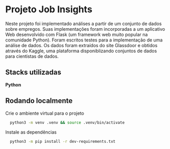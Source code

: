 
# Projeto Job Insights


Neste projeto foi implementado análises a partir de um conjunto de dados sobre empregos. Suas implementações foram incorporadas a um aplicativo Web desenvolvido com Flask (um framework web muito popular na comunidade Python). Foram escritos testes para a implementação de uma análise de dados.
Os dados foram extraídos do site Glassdoor e obtidos através do Kaggle, uma plataforma disponiblizando conjuntos de dados para cientistas de dados.


## Stacks utilizadas

**Python**


## Rodando localmente

Crie o ambiente virtual para o projeto
```bash
  python3 -m venv .venv && source .venv/bin/activate
```
Instale as dependências
```bash
  python3 -m pip install -r dev-requirements.txt
```
